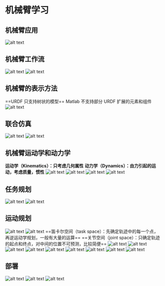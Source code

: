 # 机械臂学习

## 机械臂应用

![alt text](img/image.png)

## 机械臂工作流

![alt text](img/image-1.png)
![alt text](img/image-2.png)

## 机械臂的表示方法

==URDF 只支持树状的模型==
Matlab 不支持部分 URDF 扩展的元素和组件
![alt text](img/image-3.png)

## 联合仿真

![alt text](img/image-4.png)
![alt text](img/image-5.png)

## 机械臂运动学和动力学

**运动学（Kinematics）：只考虑几何属性**
**动力学（Dynamics）：由力引起的运动，考虑质量，惯性**
![alt text](img/image-7.png)
![alt text](img/image-6.png)
![alt text](img/image-8.png)
![alt text](img/image-9.png)

## 任务规划

![alt text](img/2024-12-08-23-13-05.png)
![alt text](img/2024-12-08-23-13-33.png)

## 运动规划

![alt text](img/2024-12-08-23-18-02.png)
![alt text](img/2024-12-08-23-19-16.png)
==笛卡尔空间（task space）：先确定轨迹中的每一个点，再逆运动学规划，一般有大量的运算==
==关节空间（joint space）：只确定轨迹的起点和终点，对中间的位置不可预测，比较简便==
![alt text](img/2024-12-08-23-57-04.png)
![alt text](img/2024-12-08-23-28-56.png)
![alt text](img/2024-12-08-23-35-17.png)
![alt text](img/2024-12-09-00-19-52.png)
![alt text](img/2024-12-09-00-20-33.png)
![alt text](img/2024-12-09-00-23-48.png)
![alt text](img/2024-12-09-00-25-17.png)
![alt text](img/2024-12-09-00-29-15.png)
![alt text](img/2024-12-09-00-30-19.png)

## 部署

![alt text](img/2024-12-09-00-38-57.png)
![alt text](img/2024-12-09-00-39-50.png)
![alt text](img/2024-12-09-00-40-57.png)
